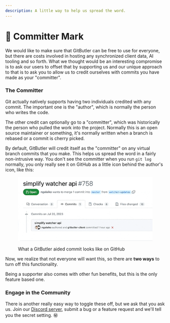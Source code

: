 ```yaml
---
description: A little way to help us spread the word.
---
```


# 💄 Committer Mark

We would like to make sure that GitButler can be free to use for everyone, but there are costs involved in hosting any synchronized client data, AI tooling and so forth. What we thought would be an interesting compromise is to ask our users to offset that by supporting us and our unique approach to that is to ask you to allow us to credit ourselves with commits you have made as your "committer".

### The Committer

Git actually natively supports having two individuals credited with any commit. The important one is the "author", which is normally the person who writes the code.

The other credit can optionally go to a "committer", which was historically the person who pulled the work into the project. Normally this is an open source maintainer or something, it's normally written when a branch is rebased or a commit is cherry picked.

By default, GitButler will credit itself as the "committer" on any virtual branch commits that you make. This helps us spread the word in a fairly non-intrusive way. You don't see the committer when you run `git log` normally, you only really see it on GitHub as a little icon behind the author's icon, like this:

<figure><img src="../../../.gitbook/assets/CleanShot 2023-07-20 at 10.22.26.gif" alt=""><figcaption><p>What a GitButler aided commit looks like on GitHub</p></figcaption></figure>

Now, we realize that not everyone will want this, so there are **two ways** to turn off this functionality.

Being a supporter also comes with other fun benefits, but this is the only feature based one.

### Engage in the Community

There is another really easy way to toggle these off, but we ask that you ask us. Join our [Discord server](https://discord.com/invite/MmFkmaJ42D), submit a bug or a feature request and we'll tell you the secret setting. :secret:
